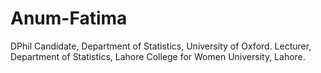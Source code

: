 # Anum-Fatima
DPhil Candidate, Department of Statistics, University of Oxford. Lecturer, Department of Statistics, Lahore College for Women University, Lahore.
